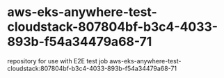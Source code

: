# aws-eks-anywhere-test-cloudstack-807804bf-b3c4-4033-893b-f54a34479a68-71
repository for use with E2E test job aws-eks-anywhere-test-cloudstack:807804bf-b3c4-4033-893b-f54a34479a68-71
